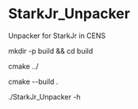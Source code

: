 # StarkJr_Unpacker
Unpacker for StarkJr in CENS

mkdir -p build && cd build

cmake ../

cmake --build .

./StarkJr_Unpacker -h
